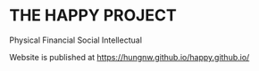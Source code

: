 # THE HAPPY PROJECT

Physical
Financial
Social
Intellectual

Website is published at https://hungnw.github.io/happy.github.io/

